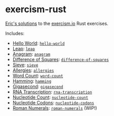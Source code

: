 exercism-rust
=============

[Eric's solutions](http://exercism.io/peap) to the
[exercism.io](http://exercism.io) Rust exercises.

Includes:

* [Hello World](http://exercism.io/exercises/rust/hello-world/readme):
  [`hello-world`](hello-world/src/lib.rs)
* [Leap](http://exercism.io/exercises/rust/leap/readme):
  [`leap`](leap/src/lib.rs)
* [Anagram](http://exercism.io/exercises/rust/anagram/readme):
  [`anagram`](anagram/src/lib.rs)
* [Difference of Squares](http://exercism.io/exercises/rust/difference-of-squares/readme):
  [`difference-of-squares`](difference-of-squares/src/lib.rs)
* [Sieve](http://exercism.io/exercises/rust/sieve/readme):
  [`sieve`](sieve/src/lib.rs)
* [Allergies](http://exercism.io/exercises/rust/allergies/readme):
  [`allergies`](allergies/src/lib.rs)
* [Word Count](http://exercism.io/exercises/rust/word-count/readme):
  [`word-count`](word-count/src/lib.rs)
* [Hamming](http://exercism.io/exercises/rust/hamming/readme):
  [`hamming`](hamming/src/lib.rs)
* [Gigasecond](http://exercism.io/exercises/rust/gigasecond/readme):
  [`gigasecond`](gigasecond/src/lib.rs)
* [RNA Transcription](http://exercism.io/exercises/rust/rna-transcription/readme):
  [`rna-transcription`](rna-transcription/src/lib.rs)
* [Nucleotide Count](http://exercism.io/exercises/rust/nucleotide-count/readme):
  [`nucleotide-count`](nucleotide-count/src/lib.rs)
* [Nucleotide Codons](http://exercism.io/exercises/rust/nucleotide-codons/readme):
  [`nucleotide-codons`](nucleotide-codons/src/lib.rs)
* [Roman Numerals](http://exercism.io/exercises/rust/roman-numerals/readme):
  [`roman-numerals`](roman-numerals/src/lib.rs) (WIP!)
